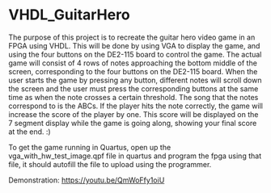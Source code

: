 # VHDL_GuitarHero
The purpose of this project is to recreate the guitar hero video game in an FPGA using VHDL. This will be done by using VGA to display the game, and using the four buttons on the DE2-115 board to control the game. The actual game will consist of 4 rows of notes approaching the bottom middle of the screen, corresponding to the four buttons on the DE2-115 board. When the user starts the game by pressing any button, different notes will scroll down the screen and the user must press the corresponding buttons at the same time as when the note crosses a certain threshold. The song that the notes correspond to is the ABCs. If the player hits the note correctly, the game will increase the score of the player by one. This score will be displayed on the 7 segment display while the game is going along, showing your final score at the end. :)

To get the game running in Quartus, open up the vga_with_hw_test_image.qpf file in quartus and program the fpga using that file, it should autofill the file to upload using the programmer.

Demonstration: https://youtu.be/QmWoFfy1oiU
